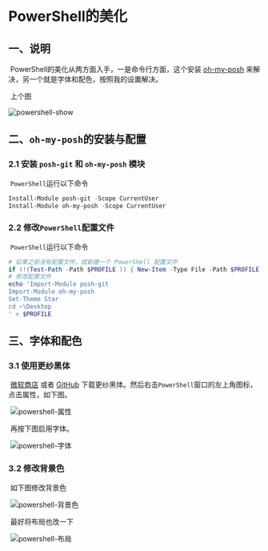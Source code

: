 # PowerShell的美化


##  一、说明

​	PowerShell的美化从两方面入手，一是命令行方面，这个安装 [oh-my-posh](https://github.com/JanDeDobbeleer/oh-my-posh) 来解决，另一个就是字体和配色，按照我的设置解决。

​	上个图

![powershell-show](https://gitee.com/xiao_beita/tuchuang/raw/master/img/image-20201112171542446.png)

## 二、`oh-my-posh`的安装与配置

### 2.1 安装 `posh-git` 和 `oh-my-posh` 模块

​	`PowerShell`运行以下命令

```powershell
Install-Module posh-git -Scope CurrentUser
Install-Module oh-my-posh -Scope CurrentUser
```

### 2.2 修改`PowerShell`配置文件

​	`PowerShell`运行以下命令

```powershell
# 如果之前没有配置文件，就新建一个 PowerShell 配置文件
if (!(Test-Path -Path $PROFILE )) { New-Item -Type File -Path $PROFILE -Force }
# 修改配置文件
echo 'Import-Module posh-git 
Import-Module oh-my-posh 
Set-Theme Star
cd ~\Desktop
' > $PROFILE
```

## 三、字体和配色

### 3.1 使用更纱黑体

​	[微软商店](https://www.microsoft.com/store/productId/9MW0M424NCZ7) 或者 [GitHub](https://github.com/be5invis/Sarasa-Gothic) 下载更纱黑体。然后右击`PowerShell`窗口的左上角图标，点击属性，如下图。

​	![powershell-属性](https://gitee.com/xiao_beita/tuchuang/raw/master/img/image-20201112170321990.png)

​	再按下图启用字体。

​	![powershell-字体](https://gitee.com/xiao_beita/tuchuang/raw/master/img/image-20201112170937762.png)

### 3.2 修改背景色

​	如下图修改背景色

​	![powershell-背景色](https://gitee.com/xiao_beita/tuchuang/raw/master/img/image-20201112170716244.png)

​	最好将布局也改一下

​	![powershell-布局](https://gitee.com/xiao_beita/tuchuang/raw/master/img/image-20201112170835550.png)
